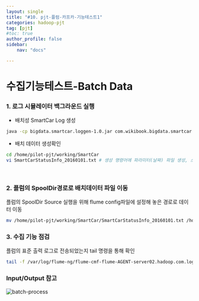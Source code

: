 ```yaml
---
layout: single
title: "#10. pjt-플럼-카프카-기능테스트1"
categories: hadoop-pjt
tag: [pjt]
#toc: true 
author_profile: false
sidebar:
    nav: "docs"

---
```


# 수집기능테스트-Batch Data

###  1. 로그 시뮬레이터 백그라운드 실행

+ 배치성 SmartCar Log 생성


```bash
java -cp bigdata.smartcar.loggen-1.0.jar com.wikibook.bigdata.smartcar.loggen.CarLogMain 20160101 3 
```

+ 배치 데이터 생성확인 

```bash
cd /home/pilot-pjt/working/SmartCar
vi SmartCarStatusInfo_20160101.txt # 생성 명령어에 파라미터(날짜) 파일 생성, 스마트카3대 분량
```

<br>

### 2. 플럼의 SpoolDir경로로 배치데이터 파일 이동

플럼의 SpoolDir Source 실행을 위해 flume config파일에 설정해 놓은 경로로 데이터 이동

```bash
mv /home/pilot-pjt/working/SmartCar/SmartCarStatusInfo_20160101.txt /home/pilot-pjt/working/car-bat-log/
```



### 3. 수집 기능 점검

플럼의 표준 출력 로그로 전송되었는지 tail 명령을 통해 확인

```bash
tail -f /var/log/flume-ng/flume-cmf-flume-AGENT-server02.hadoop.com.log
```



### Input/Output 참고



![batch-process](../../images/2022-08-16-10-pjt-플럼-카프카-기능테스트1/batch-process.PNG)

